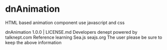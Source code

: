 # dnAnimation
HTML based animation component use javascript and css

dnAnimation 1.0.0 | LICENSE.md
Developers denept
powered by talknept.com
Reference learning Sea.js seajs.org
The user please be sure to keep the above information
